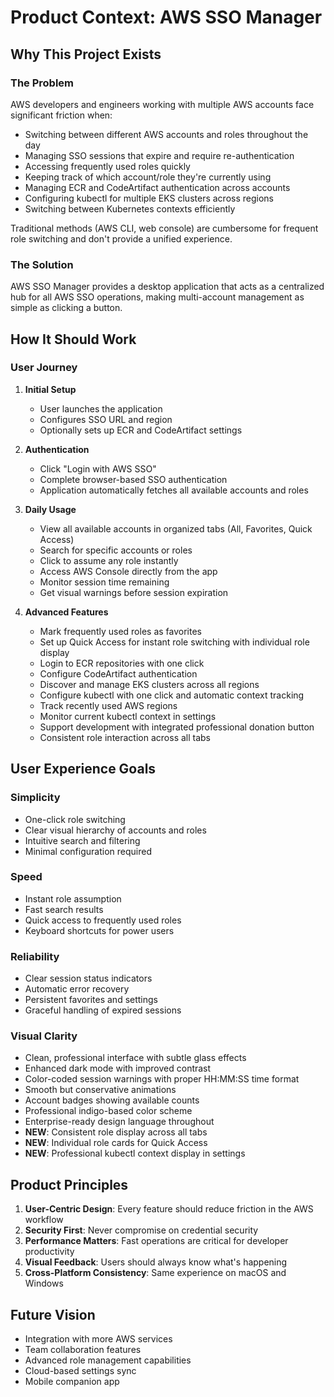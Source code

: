 # Product Context: AWS SSO Manager

## Why This Project Exists

### The Problem
AWS developers and engineers working with multiple AWS accounts face significant friction when:
- Switching between different AWS accounts and roles throughout the day
- Managing SSO sessions that expire and require re-authentication
- Accessing frequently used roles quickly
- Keeping track of which account/role they're currently using
- Managing ECR and CodeArtifact authentication across accounts
- Configuring kubectl for multiple EKS clusters across regions
- Switching between Kubernetes contexts efficiently

Traditional methods (AWS CLI, web console) are cumbersome for frequent role switching and don't provide a unified experience.

### The Solution
AWS SSO Manager provides a desktop application that acts as a centralized hub for all AWS SSO operations, making multi-account management as simple as clicking a button.

## How It Should Work

### User Journey
1. **Initial Setup**
   - User launches the application
   - Configures SSO URL and region
   - Optionally sets up ECR and CodeArtifact settings

2. **Authentication**
   - Click "Login with AWS SSO"
   - Complete browser-based SSO authentication
   - Application automatically fetches all available accounts and roles

3. **Daily Usage**
   - View all available accounts in organized tabs (All, Favorites, Quick Access)
   - Search for specific accounts or roles
   - Click to assume any role instantly
   - Access AWS Console directly from the app
   - Monitor session time remaining
   - Get visual warnings before session expiration

4. **Advanced Features**
   - Mark frequently used roles as favorites
   - Set up Quick Access for instant role switching with individual role display
   - Login to ECR repositories with one click
   - Configure CodeArtifact authentication
   - Discover and manage EKS clusters across all regions
   - Configure kubectl with one click and automatic context tracking
   - Track recently used AWS regions
   - Monitor current kubectl context in settings
   - Support development with integrated professional donation button
   - Consistent role interaction across all tabs

## User Experience Goals

### Simplicity
- One-click role switching
- Clear visual hierarchy of accounts and roles
- Intuitive search and filtering
- Minimal configuration required

### Speed
- Instant role assumption
- Fast search results
- Quick access to frequently used roles
- Keyboard shortcuts for power users

### Reliability
- Clear session status indicators
- Automatic error recovery
- Persistent favorites and settings
- Graceful handling of expired sessions

### Visual Clarity
- Clean, professional interface with subtle glass effects
- Enhanced dark mode with improved contrast
- Color-coded session warnings with proper HH:MM:SS time format
- Smooth but conservative animations
- Account badges showing available counts
- Professional indigo-based color scheme
- Enterprise-ready design language throughout
- **NEW**: Consistent role display across all tabs
- **NEW**: Individual role cards for Quick Access
- **NEW**: Professional kubectl context display in settings

## Product Principles

1. **User-Centric Design**: Every feature should reduce friction in the AWS workflow
2. **Security First**: Never compromise on credential security
3. **Performance Matters**: Fast operations are critical for developer productivity
4. **Visual Feedback**: Users should always know what's happening
5. **Cross-Platform Consistency**: Same experience on macOS and Windows

## Future Vision
- Integration with more AWS services
- Team collaboration features
- Advanced role management capabilities
- Cloud-based settings sync
- Mobile companion app
